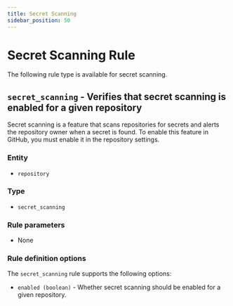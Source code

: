 ```yaml
---
title: Secret Scanning
sidebar_position: 50
---
```


# Secret Scanning Rule

The following rule type is available for secret scanning.

## `secret_scanning` - Verifies that secret scanning is enabled for a given repository

Secret scanning is a feature that scans repositories for secrets and alerts
the repository owner when a secret is found. To enable this feature in GitHub,
you must enable it in the repository settings.

### Entity
- `repository`

### Type
- `secret_scanning`

### Rule parameters
- None

### Rule definition options

The `secret_scanning` rule supports the following options:
- `enabled (boolean)` - Whether secret scanning should be enabled for a given repository.